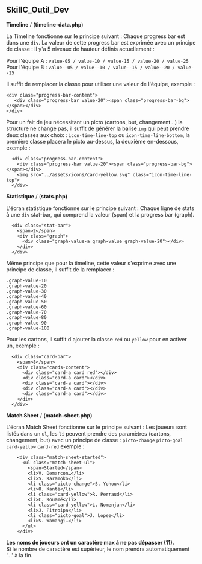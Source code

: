 ## SkillC_Outil_Dev

**Timeline**  / **(timeline-data.php**)

La Timeline fonctionne sur le principe suivant : 
Chaque progress bar est dans une `div`. La valeur de cette progress bar est exprimée avec un principe de classe : 
Il y'a 5 niveaux de hauteur définis actuellement : 

Pour l'équipe A : `value-05 / value-10 / value-15 / value-20 / value-25`
Pour l'équipe B : `value--05 / value--10 / value--15 / value--20 / value--25`

Il suffit de remplacer la classe pour utiliser une valeur de l'équipe, exemple : 

    <div class="progress-bar-content">
       <div class="progress-bar value-20"><span class="progress-bar-bg"></span></div>
    </div>

Pour un fait de jeu nécessitant un picto (cartons, but, changement...) la structure ne change pas, il suffit de générer la balise `img` qui peut prendre deux classes aux choix : `icon-time-line-top` ou `icon-time-line-bottom`,  la première classe placera le picto au-dessus, la deuxième en-dessous, exemple : 

      <div class="progress-bar-content">
        <div class="progress-bar value-20"><span class="progress-bar-bg"></span></div>
        <img src="../assets/icons/card-yellow.svg" class="icon-time-line-top">
      </div>
      
**Statistique** / (**stats.php)**

L'écran statistique fonctionne sur le principe suivant :
Chaque ligne de stats à une `div` stat-bar, qui comprend la valeur (span) et la progress bar (graph). 

      <div class="stat-bar">
        <span>2</span>
        <div class="graph">
          <div class="graph-value-a graph-value graph-value-20"></div>
        </div>
      </div>


Même principe que pour la timeline, cette valeur s'exprime avec une principe de classe, il suffit de la remplacer  : 

    .graph-value-10 
    .graph-value-20 
    .graph-value-30 
    .graph-value-40 
    .graph-value-50 
    .graph-value-60 
    .graph-value-70 
    .graph-value-80 
    .graph-value-90 
    .graph-value-100

Pour les cartons, il suffit d'ajouter la classe `red` ou `yellow` pour en activer un, exemple : 

      <div class="card-bar">
        <span>8</span>
        <div class="cards-content">
          <div class="card-a card red"></div>
          <div class="card-a card"></div>
          <div class="card-a card"></div>
          <div class="card-a card"></div>
          <div class="card-a card"></div>
        </div>
      </div>
       
**Match Sheet** / **(match-sheet.php)**

L'écran Match Sheet fonctionne sur le principe suivant :
Les joueurs sont listés dans un `ul`, les `li` peuvent prendre des paramètres (cartons, changement, but) avec un principe de classe : `picto-change` `picto-goal` `card-yellow` `card-red` exemple : 

        <div class="match-sheet-started">
          <ul class="match-sheet-ul">
            <span>Started</span>
            <li>V. Demarcon…</li>
            <li>S. Karamoko</li>
            <li class="picto-change">S. Yohou</li>
            <li>O. Kanté</li>
            <li class="card-yellow">R. Perraud</li>
            <li>C. Kouamé</li>
            <li class="card-yellow">L. Nomenjan</li>
            <li>J. Pitroipa</li>
            <li class="picto-goal">J. Lopez</li>
            <li>S. Wamangi…</li>
          </ul>
        </div>

**Les noms de joueurs ont un caractère max à ne pas dépasser (11).**  
Si le nombre de caractère est supérieur, le nom prendra automatiquement '...' à la fin.
